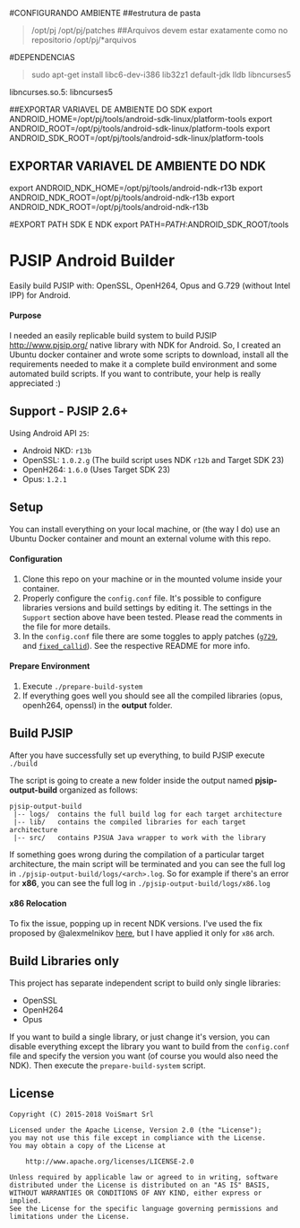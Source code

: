 
#CONFIGURANDO  AMBIENTE
##estrutura de pasta
>/opt/pj
>/opt/pj/patches
##Arquivos devem estar exatamente como no repositorio
>/opt/pj/*arquivos


#DEPENDENCIAS 
>sudo apt-get install libc6-dev-i386 lib32z1 default-jdk lldb  	libncurses5

libncurses.so.5:
 	libncurses5

##EXPORTAR VARIAVEL DE AMBIENTE  DO SDK
export ANDROID_HOME=/opt/pj/tools/android-sdk-linux/platform-tools
export ANDROID_ROOT=/opt/pj/tools/android-sdk-linux/platform-tools
export ANDROID_SDK_ROOT=/opt/pj/tools/android-sdk-linux/platform-tools

## EXPORTAR VARIAVEL DE AMBIENTE DO NDK
export ANDROID_NDK_HOME=/opt/pj/tools/android-ndk-r13b
export ANDROID_NDK_ROOT=/opt/pj/tools/android-ndk-r13b
export ANDROID_NDK_ROOT=/opt/pj/tools/android-ndk-r13b

#EXPORT PATH SDK E NDK
export PATH=$PATH:$ANDROID_SDK_ROOT/tools






# PJSIP Android Builder
Easily build PJSIP with: OpenSSL, OpenH264, Opus and G.729 (without Intel IPP) for Android.

#### Purpose
I needed an easily replicable build system to build PJSIP http://www.pjsip.org/ native library with NDK for Android. So, I created an Ubuntu docker container and wrote some scripts to download, install all the requirements needed to make it a complete build environment and some automated build scripts.
If you want to contribute, your help is really appreciated :)

## Support - PJSIP 2.6+
Using Android API `25`:
- Android NKD: `r13b`
- OpenSSL: `1.0.2.g` (The build script uses NDK `r12b` and Target SDK 23)
- OpenH264: `1.6.0` (Uses Target SDK 23)
- Opus: `1.2.1`

## Setup
You can install everything on your local machine, or (the way I do) use an Ubuntu Docker container and mount an external volume with this repo.

#### Configuration
1. Clone this repo on your machine or in the mounted volume inside your container.
2. Properly configure the `config.conf` file. It's possible to configure libraries versions and build settings by editing it. The settings in the `Support` section above have been tested. Please read the comments in the file for more details.
3. In the `config.conf` file there are some toggles to apply patches ([`g729`](patches/support_g729), and [`fixed_callid`](patches/fixed_callid)). See the respective README for more info.

#### Prepare Environment
1. Execute `./prepare-build-system`
2. If everything goes well you should see all the compiled libraries (opus, openh264, openssl) in the <b>output</b> folder.

## Build PJSIP
After you have successfully set up everything, to build PJSIP execute `./build`

The script is going to create a new folder inside the output named <b>pjsip-output-build</b> organized as follows:
```
pjsip-output-build
 |-- logs/  contains the full build log for each target architecture
 |-- lib/   contains the compiled libraries for each target architecture
 |-- src/   contains PJSUA Java wrapper to work with the library
```
If something goes wrong during the compilation of a particular target architecture, the main script will be terminated and you can see the full log in `./pjsip-output-build/logs/<arch>.log`. So for example if there's an error for <b>x86</b>, you can see the full log in `./pjsip-output-build/logs/x86.log`

#### x86 Relocation
To fix the issue, popping up in recent NDK versions. I've used the fix proposed by @alexmelnikov [here](https://github.com/VoiSmart/pjsip-android-builder/pull/28/commits/b4b1868b741f7eae037ea8b7ab274c8f1ac2c3e8), but I have applied it only for `x86` arch.

## Build Libraries only
This project has separate independent script to build only single libraries:
- OpenSSL
- OpenH264
- Opus

If you want to build a single library, or just change it's version, you can disable everything except the library you want to build from the `config.conf` file and specify the version you want (of course you would also need the NDK). Then execute the `prepare-build-system` script.

## License
    Copyright (C) 2015-2018 VoiSmart Srl

    Licensed under the Apache License, Version 2.0 (the "License");
    you may not use this file except in compliance with the License.
    You may obtain a copy of the License at

        http://www.apache.org/licenses/LICENSE-2.0

    Unless required by applicable law or agreed to in writing, software
    distributed under the License is distributed on an "AS IS" BASIS,
    WITHOUT WARRANTIES OR CONDITIONS OF ANY KIND, either express or implied.
    See the License for the specific language governing permissions and
    limitations under the License.

